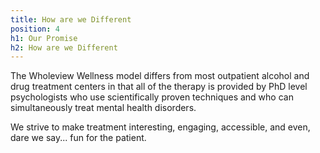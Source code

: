 ```yaml
---
title: How are we Different
position: 4
h1: Our Promise
h2: How are we Different
---
```


The Wholeview Wellness model differs from most outpatient alcohol and drug treatment centers in that all of the therapy is provided by PhD level psychologists  who use scientifically proven techniques and who can simultaneously treat mental health disorders. 

We strive to make treatment interesting, engaging, accessible, and even, dare we say... fun for the patient.
